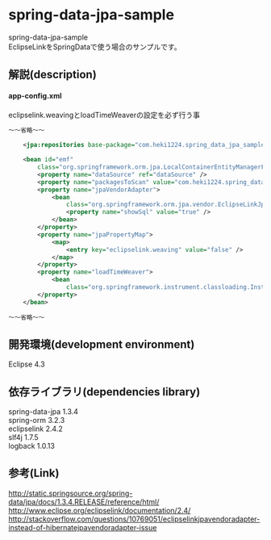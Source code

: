 spring-data-jpa-sample
======================
spring-data-jpa-sample  
EclipseLinkをSpringDataで使う場合のサンプルです。  
  
解説(description)
------
#### app-config.xml  
eclipselink.weavingとloadTimeWeaverの設定を必ず行う事  
  
```xml
～～省略～～  
  
	<jpa:repositories base-package="com.heki1224.spring_data_jpa_sample.repositories" />

	<bean id="emf"
		class="org.springframework.orm.jpa.LocalContainerEntityManagerFactoryBean">
		<property name="dataSource" ref="dataSource" />
		<property name="packagesToScan" value="com.heki1224.spring_data_jpa_sample.entity" />
		<property name="jpaVendorAdapter">
			<bean
				class="org.springframework.orm.jpa.vendor.EclipseLinkJpaVendorAdapter">
				<property name="showSql" value="true" />
			</bean>
		</property>
		<property name="jpaPropertyMap">
			<map>
				<entry key="eclipselink.weaving" value="false" />
			</map>
		</property>
		<property name="loadTimeWeaver">
			<bean
				class="org.springframework.instrument.classloading.InstrumentationLoadTimeWeaver" />
		</property>
	</bean>
  
～～省略～～  
```
  
開発環境(development environment)
------------
Eclipse 4.3  
  
依存ライブラリ(dependencies library)
----------------
spring-data-jpa 1.3.4  
spring-orm 3.2.3  
eclipselink 2.4.2  
slf4j 1.7.5  
logback 1.0.13  
  
参考(Link)
----------------
http://static.springsource.org/spring-data/jpa/docs/1.3.4.RELEASE/reference/html/  
http://www.eclipse.org/eclipselink/documentation/2.4/  
http://stackoverflow.com/questions/10769051/eclipselinkjpavendoradapter-instead-of-hibernatejpavendoradapter-issue  
